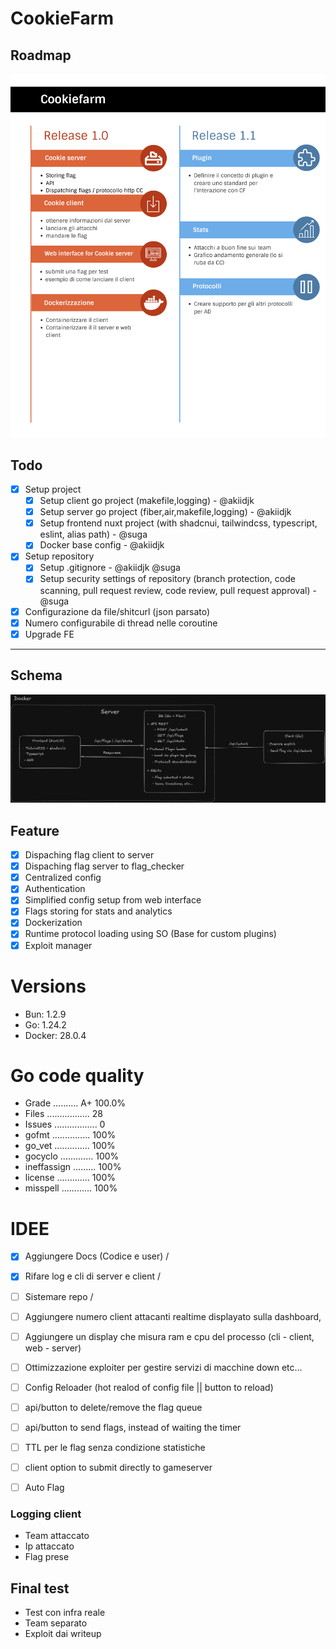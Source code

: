 # CookieFarm

## Roadmap

![Roadmap](images/roadmap.png)

## Todo

- [x] Setup project
  - [x] Setup client go project (makefile,logging) - @akiidjk
  - [x] Setup server go project (fiber,air,makefile,logging) - @akiidjk
  - [x] Setup frontend nuxt project (with shadcnui, tailwindcss, typescript, eslint, alias path) - @suga
  - [x] Docker base config - @akiidjk
- [x] Setup repository
  - [x] Setup .gitignore - @akiidjk @suga
  - [x] Setup security settings of repository (branch protection, code scanning, pull request review, code review, pull request approval) - @suga
- [x] Configurazione da file/shitcurl (json parsato)
- [x] Numero configurabile di thread nelle coroutine
- [x] Upgrade FE

---

## Schema

![Schema](images/schema.png)


## Feature

- [x] Dispaching flag client to server
- [x] Dispaching flag server to flag_checker
- [x] Centralized config
- [x] Authentication
- [x] Simplified config setup from web interface
- [x] Flags storing for stats and analytics
- [x] Dockerization
- [x] Runtime protocol loading using SO (Base for custom plugins)
- [x] Exploit manager

# Versions

- Bun: 1.2.9
- Go: 1.24.2
- Docker: 28.0.4


# Go code quality

- Grade .......... A+ 100.0%
- Files ................. 28
- Issues ................. 0
- gofmt ............... 100%
- go_vet .............. 100%
- gocyclo ............. 100%
- ineffassign ......... 100%
- license ............. 100%
- misspell ............ 100%

# IDEE

- [x] Aggiungere Docs (Codice e user) /
- [x] Rifare log e cli di server e client /
- [ ] Sistemare repo /

- [ ] Aggiungere numero client attacanti realtime displayato sulla dashboard,
- [ ] Aggiungere un display che misura ram e cpu del processo (cli - client, web - server)
- [ ] Ottimizzazione exploiter per gestire servizi di macchine down etc...
- [ ] Config Reloader (hot realod of config file || button to reload)
- [ ] api/button to delete/remove the flag queue
- [ ] api/button to send flags, instead of waiting the timer
- [ ] TTL per le flag senza condizione statistiche
- [ ] client option to submit directly to gameserver
- [ ] Auto Flag



### Logging client

- Team attaccato
- Ip attaccato
- Flag prese


## Final test

- Test con infra reale
- Team separato
- Exploit dai writeup
